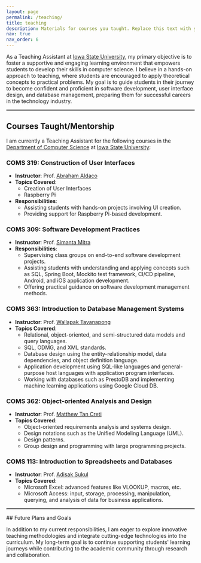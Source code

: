```yaml
---
layout: page
permalink: /teaching/
title: teaching
description: Materials for courses you taught. Replace this text with your description.
nav: true
nav_order: 6
---
```


As a Teaching Assistant at [Iowa State University](https://www.iastate.edu/), my primary objective is to foster a supportive and engaging learning environment that empowers students to develop their skills in computer science. I believe in a hands-on approach to teaching, where students are encouraged to apply theoretical concepts to practical problems. My goal is to guide students in their journey to become confident and proficient in software development, user interface design, and database management, preparing them for successful careers in the technology industry.

<hr style="border: 1px solid gray">

## Courses Taught/Mentorship

I am currently a Teaching Assistant for the following courses in the [Department of Computer Science](https://cs.iastate.edu/) at [Iowa State University](https://www.iastate.edu/):

### COMS 319: Construction of User Interfaces
- **Instructor**: Prof. [Abraham Aldaco](https://www.cs.iastate.edu/people/abraham-aldaco)
- **Topics Covered**:
  - Creation of User Interfaces
  - Raspberry Pi
- **Responsibilities**:
  - Assisting students with hands-on projects involving UI creation.
  - Providing support for Raspberry Pi-based development.

### COMS 309: Software Development Practices
- **Instructor**: Prof. [Simanta Mitra](https://www.cs.iastate.edu/people/simanta-mitra)
- **Responsibilities**:
  - Supervising class groups on end-to-end software development projects.
  - Assisting students with understanding and applying concepts such as SQL, Spring Boot, Mockito test framework, CI/CD pipeline, Android, and iOS application development.
  - Offering practical guidance on software development management methods.

### COMS 363: Introduction to Database Management Systems
- **Instructor**: Prof. [Wallapak Tavanapong](https://www.cs.iastate.edu/tavanapo)
- **Topics Covered**:
  - Relational, object-oriented, and semi-structured data models and query languages.
  - SQL, ODMG, and XML standards.
  - Database design using the entity-relationship model, data dependencies, and object definition language.
  - Application development using SQL-like languages and general-purpose host languages with application program interfaces.
  - Working with databases such as PrestoDB and implementing machine learning applications using Google Cloud DB.

### COMS 362: Object-oriented Analysis and Design
- **Instructor**: Prof. [Matthew Tan Creti](https://www.cs.iastate.edu/people/matthew-tan-creti)
- **Topics Covered**:
  - Object-oriented requirements analysis and systems design.
  - Design notations such as the Unified Modeling Language (UML).
  - Design patterns.
  - Group design and programming with large programming projects.

### COMS 113: Introduction to Spreadsheets and Databases
- **Instructor**: Prof. [Adisak Sukul](https://www.cs.iastate.edu/adisak)
- **Topics Covered**:
  - Microsoft Excel: advanced features like VLOOKUP, macros, etc.
  - Microsoft Access: input, storage, processing, manipulation, querying, and analysis of data for business applications.

<hr style="border: 1px solid gray">
## Future Plans and Goals

In addition to my current responsibilities, I am eager to explore innovative teaching methodologies and integrate cutting-edge technologies into the curriculum. My long-term goal is to continue supporting students' learning journeys while contributing to the academic community through research and collaboration.

